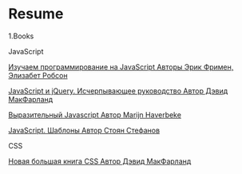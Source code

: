 # Resume
1.Books
<p>JavaScript
<p><a href="http://www.ozon.ru/context/detail/id/31057355/">Изучаем программирование на JavaScript Авторы	Эрик Фримен, Элизабет Робсон</a>
<p><a href="http://www.ozon.ru/context/detail/id/33835343/">JavaScript и jQuery. Исчерпывающее руководство Автор Дэвид МакФарланд</a>
<p><a href="https://www.gitbook.com/book/karmazzin/eloquentjavascript_ru/details">Выразительный Javascript Автор Marijn Haverbeke</a>
<p><a href="http://www.ozon.ru/context/detail/id/6287517/">JavaScript. Шаблоны Автор Стоян Стефанов</a>
<p>CSS
<p><a href="http://www.ozon.ru/context/detail/id/135731189/">Новая большая книга CSS Автор Дэвид МакФарланд</a>
